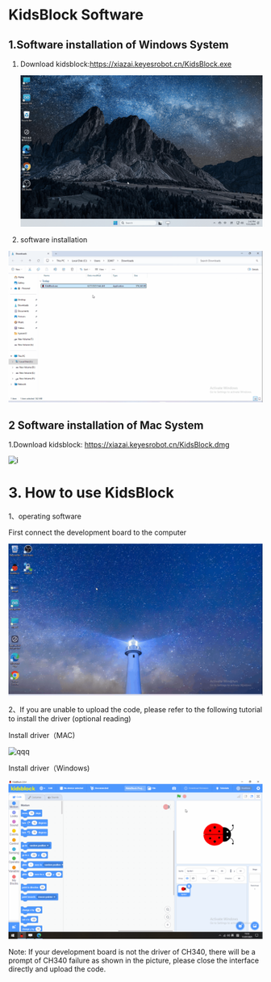 # KidsBlock Software

## 1.Software installation of Windows System

1. Download kidsblock:https://xiazai.keyesrobot.cn/KidsBlock.exe

   ![qq](./media/qq.gif)

2. software installation

![](./media/q.gif)

## 2 Software installation of Mac System

1.Download kidsblock: https://xiazai.keyesrobot.cn/KidsBlock.dmg 

![i](./media/i.gif)

# 3. How to use KidsBlock

1、operating software

First connect the development board to the computer

![](./media/A.gif)

2、If you are unable to upload the code, please refer to the following tutorial to install the driver (optional reading)

Install driver（MAC)

![qqq](./media/qqq.gif)

Install driver（Windows)

![8888888888888888888888](./media/8888888888888888888888.gif)

Note: If your development board is not the driver of CH340, there will be a prompt of CH340 failure as shown in the picture, please close the interface directly and upload the code.
